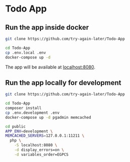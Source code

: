 # Todo App

## Run the app inside docker

```sh
git clone https://github.com/try-again-later/Todo-App

cd Todo-App
cp .env.local .env
docker-compose up -d
```

The app will be available at [localhost:8080](http://localhost:8080).

## Run the app locally for development

```sh
git clone https://github.com/try-again-later/Todo-App

cd Todo-App
composer install
cp .env.development .env
docker-compose up -d pgadmin memcached

cd public
APP_ENV=development \
MEMCACHED_SERVERS=127.0.0.1:11211 \
  php \
    -S localhost:8080 \
    -d display_errors=on \
    -d variables_order=EGPCS
```
